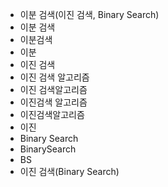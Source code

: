 - 이분 검색(이진 검색, Binary Search)
- 이분 검색
- 이분검색
- 이분
- 이진 검색
- 이진 검색 알고리즘
- 이진 검색알고리즘
- 이진검색 알고리즘
- 이진검색알고리즘
- 이진
- Binary Search
- BinarySearch
- BS
- 이진 검색(Binary Search)